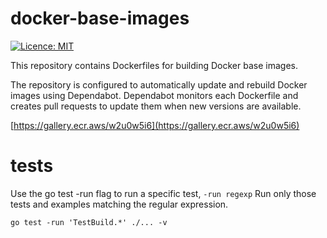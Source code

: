 # docker-base-images

[![Licence: MIT](https://img.shields.io/github/license/antyung/docker-base-images)](https://github.com/antyung/docker-base-images/blob/main/LICENSE)

This repository contains Dockerfiles for building Docker base images.

The repository is configured to automatically update and rebuild Docker images using Dependabot. Dependabot monitors each Dockerfile and creates pull requests to update them when new versions are available.

[https://gallery.ecr.aws/w2u0w5i6](https://gallery.ecr.aws/w2u0w5i6)

# tests

Use the go test -run flag to run a specific test, `-run regexp` Run only those tests and examples matching the regular expression.

```
go test -run 'TestBuild.*' ./... -v
```
